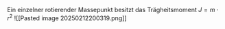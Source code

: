 Ein einzelner rotierender Massepunkt besitzt das Trägheitsmoment $J = m \cdot r^2$
![[Pasted image 20250212200319.png]]